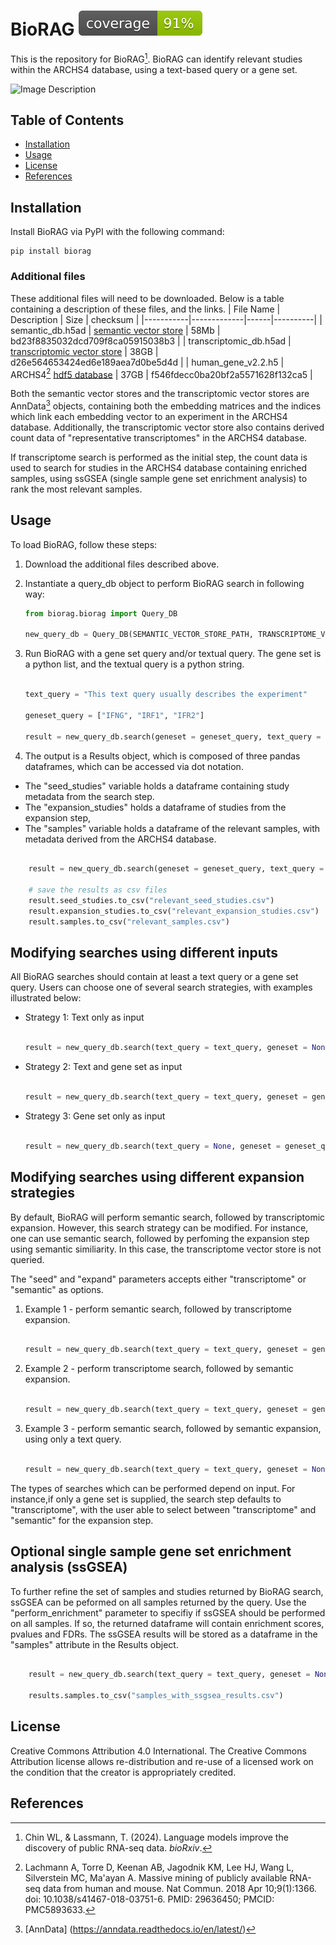 # BioRAG ![Coverage](assets/coverage.svg)

This is the repository for BioRAG[^1]. BioRAG can identify relevant studies within the ARCHS4 database, using a text-based query or a gene set. 

![Image Description](https://github.com/wlchin/bioRAG/blob/master/assets/BioRAG.png)

## Table of Contents

- [Installation](#installation)
- [Usage](#usage)
- [License](#license)
- [References](#references)

## Installation

Install BioRAG via PyPI with the following command:

```
pip install biorag
```

### Additional files


These additional files will need to be downloaded. Below is a table containing a description of these files, and the links.
| File Name | Description | Size | checksum |
|-----------|-------------|------|----------|
| semantic_db.h5ad   | [semantic vector store](https://data.pawsey.org.au/download/RNAseq_AB1_Renca/BioRAG/semantic_db.h5ad) | 58Mb | bd23f8835032dcd709f8ca05915038b3 |
| transcriptomic_db.h5ad   | [transcriptomic vector store](https://data.pawsey.org.au/download/RNAseq_AB1_Renca/BioRAG/transcriptomic_db.h5ad) | 38GB | d26e564653424ed6e189aea7d0be5d4d |
| human_gene_v2.2.h5    | ARCHS4[^2] [hdf5 database](https://s3.dev.maayanlab.cloud/archs4/files/human_gene_v2.2.h5) | 37GB | f546fdecc0ba20bf2a5571628f132ca5 |

Both the semantic vector stores and the transcriptomic vector stores are AnnData[^3] objects, containing both the embedding matrices and the indices which link each embedding vector to an experiment in the ARCHS4 database. Additionally, the transcriptomic vector store also contains derived count data of "representative transcriptomes" in the ARCHS4 database. 

If transcriptome search is performed as the initial step, the count data is used to search for studies in the ARCHS4 database containing enriched samples, using ssGSEA (single sample gene set enrichment analysis) to rank the most relevant samples. 

## Usage

To load BioRAG, follow these steps:

1. Download the additional files described above.
2. Instantiate a query_db object to perform BioRAG search in following way:
    
    ```python
    from biorag.biorag import Query_DB

    new_query_db = Query_DB(SEMANTIC_VECTOR_STORE_PATH, TRANSCRIPTOME_VECTOR_STORE_PATH, ARCHS4_HDF5_DATABASE_PATH)

    ```

3. Run BioRAG with a gene set query and/or textual query. The gene set is a python list, and the textual query is a python string.

    ```python

    text_query = "This text query usually describes the experiment"

    geneset_query = ["IFNG", "IRF1", "IFR2"]

    result = new_query_db.search(geneset = geneset_query, text_query = text_query)

    ```

4. The output is a Results object, which is composed of three pandas dataframes, which can be accessed via dot notation. 
- The "seed_studies" variable holds a dataframe containing study metadata from the search step. 
- The "expansion_studies" holds a dataframe of studies from the expansion step, 
- The "samples" variable holds a dataframe of the relevant samples, with metadata derived from the ARCHS4 database. 

```python

    result = new_query_db.search(geneset = geneset_query, text_query = text_query)

    # save the results as csv files
    result.seed_studies.to_csv("relevant_seed_studies.csv")
    result.expansion_studies.to_csv("relevant_expansion_studies.csv")
    result.samples.to_csv("relevant_samples.csv")

```

## Modifying searches using different inputs

All BioRAG searches should contain at least a text query or a gene set query. Users can choose one of several search strategies, with examples illustrated below:

- Strategy 1: Text only as input

    ```python

    result = new_query_db.search(text_query = text_query, geneset = None)

    ```

- Strategy 2: Text and gene set as input

    ```python

    result = new_query_db.search(text_query = text_query, geneset = geneset_query)

    ```

- Strategy 3: Gene set only as input

    ```python

    result = new_query_db.search(text_query = None, geneset = geneset_query)

    ```

## Modifying searches using different expansion strategies

By default, BioRAG will perform semantic search, followed by transcriptomic expansion. However, this search strategy can be modified. For instance, one can use semantic search, followed by perfoming the expansion step using semantic similiarity. In this case, the transcriptome vector store is not queried. 

The "seed" and "expand" parameters accepts either "transcriptome" or "semantic" as options.

1. Example 1 - perform semantic search, followed by transcriptome expansion.

    ```python

    result = new_query_db.search(text_query = text_query, geneset = geneset_query, search = "semantic", expand = "transcriptome")

    ```

2. Example 2 - perform transcriptome search, followed by semantic expansion.

    ```python

    result = new_query_db.search(text_query = text_query, geneset = geneset_query, search = "transcriptome", expand = "semantic")

    ```

2. Example 3 - perform semantic search, followed by semantic expansion, using only a text query.

    ```python

    result = new_query_db.search(text_query = text_query, geneset = None, search = "semantic", expand = "semantic")

    ```

The types of searches which can be performed depend on input. For instance,if only a gene set is supplied, the search step defaults to "transcriptome", with the user able to select between "transcriptome" and "semantic" for the expansion step.

## Optional single sample gene set enrichment analysis (ssGSEA)

To further refine the set of samples and studies returned by BioRAG search, ssGSEA can be peformed on all samples returned by the query. Use the "perform_enrichment" parameter to specifiy if ssGSEA should be performed on all samples. If so, the returned dataframe will contain enrichment scores, pvalues and FDRs. The ssGSEA results will be stored as a dataframe in the "samples" attribute in the Results object.

```python

    result = new_query_db.search(text_query = text_query, geneset = None, search = "semantic", expand = "semantic", perform_enrichment = True)

    results.samples.to_csv("samples_with_ssgsea_results.csv")

```

## License

Creative Commons Attribution 4.0 International. The Creative Commons Attribution license allows re-distribution and re-use of a licensed work on the condition that the creator is appropriately credited. 

## References

[^1]: Chin WL, & Lassmann, T. (2024). Language models improve the discovery of public RNA-seq data. *bioRxiv*.
[^2]: Lachmann A, Torre D, Keenan AB, Jagodnik KM, Lee HJ, Wang L, Silverstein MC, Ma'ayan A. Massive mining of publicly available RNA-seq data from human and mouse. Nat Commun. 2018 Apr 10;9(1):1366. doi: 10.1038/s41467-018-03751-6. PMID: 29636450; PMCID: PMC5893633.
[^3]: [AnnData] (https://anndata.readthedocs.io/en/latest/)
